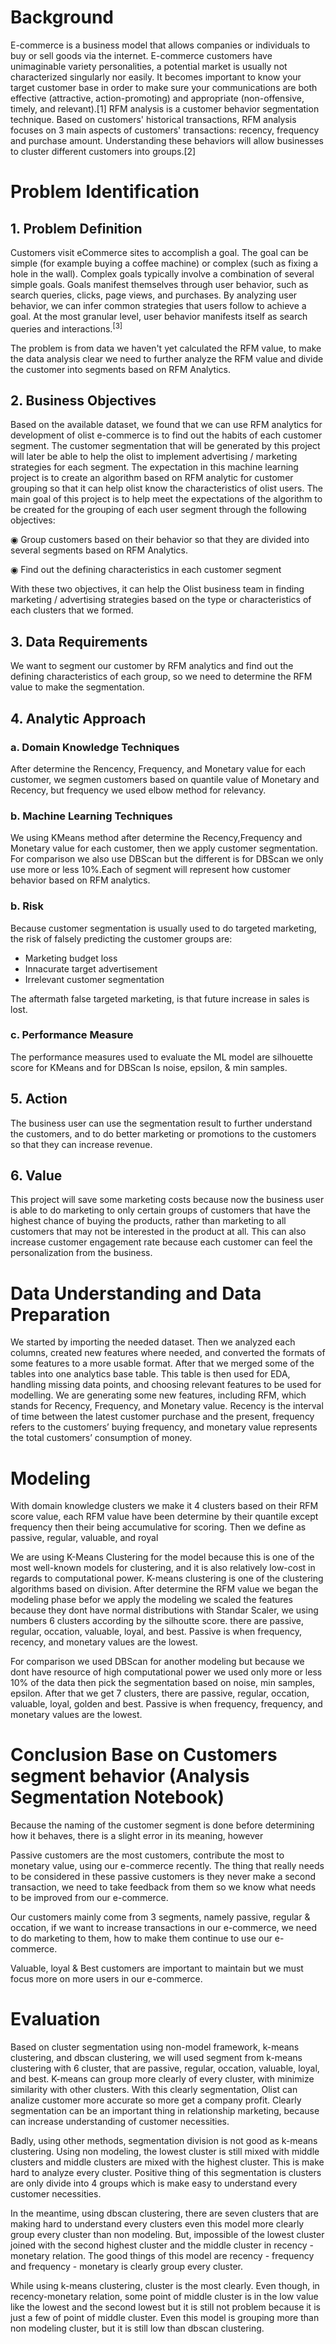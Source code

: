 # Background
E-commerce is a business model that allows companies or individuals to buy or sell goods via the internet. E-commerce customers have unimaginable variety personalities, a potential market is usually not characterized singularly nor easily. It becomes important to know your target customer base in order to make sure your communications are both effective (attractive, action-promoting) and appropriate (non-offensive, timely, and relevant).[1]  RFM analysis is a customer behavior segmentation technique. Based on customers' historical transactions, RFM analysis focuses on 3 main aspects of customers' transactions: recency, frequency and purchase amount. Understanding these behaviors will allow businesses to cluster different customers into groups.[2]

# Problem Identification
## 1. Problem Definition
Customers visit eCommerce sites to accomplish a goal. The goal can be simple (for example
buying a coffee machine) or complex (such as fixing a hole in the wall). Complex goals typically
involve a combination of several simple goals. Goals manifest themselves through user behavior,
such as search queries, clicks, page views, and purchases. By analyzing user behavior, we can infer
common strategies that users follow to achieve a goal. At the most granular level, user behavior
manifests itself as search queries and interactions.<sup>[3]<sup>

The problem is from data we haven't yet calculated the RFM value, to make the data analysis clear we need to further analyze the RFM value and divide the customer into segments based on RFM Analytics.
## 2. Business Objectives
Based on the available dataset, we found that  we can use RFM analytics for development of olist e-commerce is to find out the habits of each customer segment. The customer segmentation that will be generated by this project will later be able to help the olist to implement advertising / marketing strategies for each segment.
The expectation in this machine learning project is to create an algorithm based on RFM analytic for  customer grouping so that it can help olist know the characteristics of olist users.
The main goal of this project is to help meet the expectations of the algorithm to be created for the grouping of each user segment through the following objectives:

◉ Group customers based on their behavior so that they are divided into several segments based on RFM Analytics.

◉ Find out the defining characteristics in each customer segment

With these two objectives, it can help the Olist business team in finding marketing / advertising strategies based on the type or characteristics of each clusters that we formed.


## 3. Data Requirements
We want to segment our customer by RFM analytics and find out the defining characteristics of each group, so we need to determine the RFM value to make the segmentation.

## 4. Analytic Approach
### a. Domain Knowledge Techniques
After determine the Rencency, Frequency, and Monetary value for each customer, we segmen customers based on quantile value of Monetary and Recency, but frequency we used elbow method for relevancy.
### b. Machine Learning Techniques
We using KMeans method after determine the Recency,Frequency and Monetary value for each customer, then we apply customer segmentation. For comparison we also use DBScan but the different is for DBScan we only use 
more or less 10%.Each of segment will represent how customer behavior based on RFM analytics.



### b. Risk
Because customer segmentation is usually used to do targeted marketing, the risk of falsely predicting the customer groups are:
- Marketing budget loss
- Innacurate target advertisement
- Irrelevant customer segmentation

The aftermath false targeted marketing, is that future increase in sales is lost.

### c. Performance Measure
The performance measures used to evaluate the ML model are  silhouette score for KMeans and for DBScan Is noise, epsilon, & min samples.

## 5. Action
The business user can use the segmentation result to further understand the customers, and to do better marketing or promotions to the customers so that they can increase revenue.

## 6. Value
This project will save some marketing costs because now the business user is able to do marketing to only certain groups of customers that have the highest chance of buying the products, rather than marketing to all customers that may not be interested in the product at all. This can also increase customer engagement rate because each customer can feel the personalization from the business.


# Data Understanding and Data Preparation
We started by importing the needed dataset. Then we analyzed each columns, created new features where needed, and converted the formats of some features to a more usable format. After that we merged some of the tables into one analytics base table. This table is then used for EDA, handling missing data points, and choosing relevant features to be used for modelling.
We are generating some new features, including RFM, which stands for Recency, Frequency, and Monetary value. Recency is the interval of time between the latest customer purchase and the present, frequency refers to the customers’ buying frequency, and monetary value represents the total customers’ consumption of money.
# Modeling
With domain knowledge clusters we make it 4 clusters based on their RFM score value, each RFM value have been determine by their quantile except frequency then their being accumulative for scoring. Then we define as passive, regular, valuable, and royal


We are using K-Means Clustering for the model because this is one of the most well-known models for clustering, and it is also relatively low-cost in regards to computational power. K-means clustering is one of the clustering algorithms based on division.
After determine the RFM value we began the modeling phase befor we apply the modeling we scaled the features because they dont have normal distributions with Standar Scaler, we using numbers 6 clusters according by the silhoutte score. there are passive, regular, occation, valuable, loyal, and best. Passive is when frequency, recency, and monetary values are the lowest.

For comparison we used DBScan for another modeling but because we dont have resource of high computational power we used only more or less 10% of the data then pick the segmentation based on noise, min samples, epsilon. After that we get 7 clusters, there are passive, regular, occation, valuable, loyal, golden and best. Passive is when frequency, frequency, and monetary values are the lowest.


# Conclusion Base on Customers segment behavior (Analysis Segmentation Notebook)

Because the naming of the customer segment is done before determining how it behaves, there is a slight error in its meaning, however

Passive customers are the most customers, contribute the most to monetary value, using our e-commerce recently. The thing that really needs to be considered in these passive customers is they never make a second transaction, we need to take feedback from them so we know what needs to be improved from our e-commerce.

Our customers mainly come from 3 segments, namely passive, regular & occation, if we want to increase transactions in our e-commerce, we need to do marketing to them, how to make them continue to use our e-commerce.

Valuable, loyal & Best customers are important to maintain but we must focus more on more users in our e-commerce.

# Evaluation
Based on cluster segmentation using non-model framework, k-means clustering, and dbscan clustering, we will used segment from k-means clustering with 6 cluster, that are passive, regular, occation, valuable, loyal, and best. K-means can group more clearly of every cluster, with minimize similarity with other clusters. With this clearly segmentation, Olist can analize customer more accurate so more get a company profit. Clearly segmentation can be an important thing in relationship marketing, because can increase understanding of customer necessities.

Badly, using other methods, segmentation division is not good as k-means clustering. Using non modeling, the lowest cluster is still mixed with middle clusters and middle clusters are mixed with the highest cluster. This is make hard to analyze every cluster. Positive thing of this segmentation is clusters are only divide into 4 groups which is make easy to understand every customer necessities.

In the meantime, using dbscan clustering, there are seven clusters that are making hard to understand every clusters even this model more clearly group every cluster than non modeling. But, impossible of the lowest cluster joined with the second highest cluster and the middle cluster in recency - monetary relation. The good things of this model are recency - frequency and frequency - monetary is clearly group every cluster.

While using k-means clustering, cluster is the most clearly. Even though, in recency-monetary relation, some point of middle cluster is in the low value like the lowest and the second lowest but it is still not problem because it is just a few of point of middle cluster. Even this model is grouping more than non modeling cluster, but it is still low than dbscan clustering.

